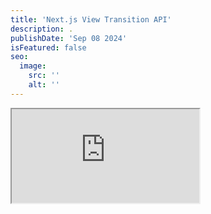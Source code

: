 ```yaml
---
title: 'Next.js View Transition API'
description: .
publishDate: 'Sep 08 2024'
isFeatured: false
seo:
  image:
    src: ''
    alt: ''
---
```


<iframe class="w-full min-h-dvh" src="https://next-view-transitions.vercel.app/" desc="nextjs view transitions" />